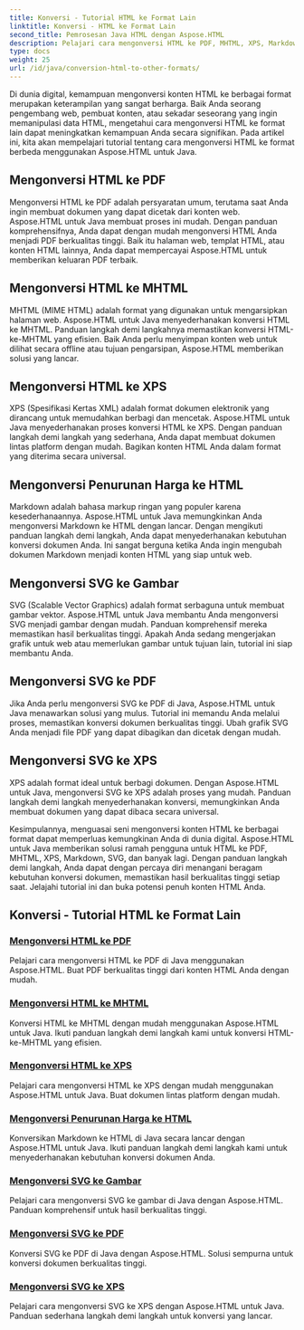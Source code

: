 ```yaml
---
title: Konversi - Tutorial HTML ke Format Lain
linktitle: Konversi - HTML ke Format Lain
second_title: Pemrosesan Java HTML dengan Aspose.HTML
description: Pelajari cara mengonversi HTML ke PDF, MHTML, XPS, Markdown, SVG, dan lainnya di Java menggunakan Aspose.HTML. Konversi dokumen berkualitas tinggi menjadi mudah.
type: docs
weight: 25
url: /id/java/conversion-html-to-other-formats/
---
```


Di dunia digital, kemampuan mengonversi konten HTML ke berbagai format merupakan keterampilan yang sangat berharga. Baik Anda seorang pengembang web, pembuat konten, atau sekadar seseorang yang ingin memanipulasi data HTML, mengetahui cara mengonversi HTML ke format lain dapat meningkatkan kemampuan Anda secara signifikan. Pada artikel ini, kita akan mempelajari tutorial tentang cara mengonversi HTML ke format berbeda menggunakan Aspose.HTML untuk Java.

## Mengonversi HTML ke PDF

Mengonversi HTML ke PDF adalah persyaratan umum, terutama saat Anda ingin membuat dokumen yang dapat dicetak dari konten web. Aspose.HTML untuk Java membuat proses ini mudah. Dengan panduan komprehensifnya, Anda dapat dengan mudah mengonversi HTML Anda menjadi PDF berkualitas tinggi. Baik itu halaman web, templat HTML, atau konten HTML lainnya, Anda dapat mempercayai Aspose.HTML untuk memberikan keluaran PDF terbaik.

## Mengonversi HTML ke MHTML

MHTML (MIME HTML) adalah format yang digunakan untuk mengarsipkan halaman web. Aspose.HTML untuk Java menyederhanakan konversi HTML ke MHTML. Panduan langkah demi langkahnya memastikan konversi HTML-ke-MHTML yang efisien. Baik Anda perlu menyimpan konten web untuk dilihat secara offline atau tujuan pengarsipan, Aspose.HTML memberikan solusi yang lancar.

## Mengonversi HTML ke XPS

XPS (Spesifikasi Kertas XML) adalah format dokumen elektronik yang dirancang untuk memudahkan berbagi dan mencetak. Aspose.HTML untuk Java menyederhanakan proses konversi HTML ke XPS. Dengan panduan langkah demi langkah yang sederhana, Anda dapat membuat dokumen lintas platform dengan mudah. Bagikan konten HTML Anda dalam format yang diterima secara universal.

## Mengonversi Penurunan Harga ke HTML

Markdown adalah bahasa markup ringan yang populer karena kesederhanaannya. Aspose.HTML untuk Java memungkinkan Anda mengonversi Markdown ke HTML dengan lancar. Dengan mengikuti panduan langkah demi langkah, Anda dapat menyederhanakan kebutuhan konversi dokumen Anda. Ini sangat berguna ketika Anda ingin mengubah dokumen Markdown menjadi konten HTML yang siap untuk web.

## Mengonversi SVG ke Gambar

SVG (Scalable Vector Graphics) adalah format serbaguna untuk membuat gambar vektor. Aspose.HTML untuk Java membantu Anda mengonversi SVG menjadi gambar dengan mudah. Panduan komprehensif mereka memastikan hasil berkualitas tinggi. Apakah Anda sedang mengerjakan grafik untuk web atau memerlukan gambar untuk tujuan lain, tutorial ini siap membantu Anda.

## Mengonversi SVG ke PDF

Jika Anda perlu mengonversi SVG ke PDF di Java, Aspose.HTML untuk Java menawarkan solusi yang mulus. Tutorial ini memandu Anda melalui proses, memastikan konversi dokumen berkualitas tinggi. Ubah grafik SVG Anda menjadi file PDF yang dapat dibagikan dan dicetak dengan mudah.

## Mengonversi SVG ke XPS

XPS adalah format ideal untuk berbagi dokumen. Dengan Aspose.HTML untuk Java, mengonversi SVG ke XPS adalah proses yang mudah. Panduan langkah demi langkah menyederhanakan konversi, memungkinkan Anda membuat dokumen yang dapat dibaca secara universal.

Kesimpulannya, menguasai seni mengonversi konten HTML ke berbagai format dapat memperluas kemungkinan Anda di dunia digital. Aspose.HTML untuk Java memberikan solusi ramah pengguna untuk HTML ke PDF, MHTML, XPS, Markdown, SVG, dan banyak lagi. Dengan panduan langkah demi langkah, Anda dapat dengan percaya diri menangani beragam kebutuhan konversi dokumen, memastikan hasil berkualitas tinggi setiap saat. Jelajahi tutorial ini dan buka potensi penuh konten HTML Anda.

## Konversi - Tutorial HTML ke Format Lain
### [Mengonversi HTML ke PDF](./convert-html-to-pdf/)
Pelajari cara mengonversi HTML ke PDF di Java menggunakan Aspose.HTML. Buat PDF berkualitas tinggi dari konten HTML Anda dengan mudah.
### [Mengonversi HTML ke MHTML](./convert-html-to-mhtml/)
Konversi HTML ke MHTML dengan mudah menggunakan Aspose.HTML untuk Java. Ikuti panduan langkah demi langkah kami untuk konversi HTML-ke-MHTML yang efisien.
### [Mengonversi HTML ke XPS](./convert-html-to-xps/)
Pelajari cara mengonversi HTML ke XPS dengan mudah menggunakan Aspose.HTML untuk Java. Buat dokumen lintas platform dengan mudah.
### [Mengonversi Penurunan Harga ke HTML](./convert-markdown-to-html/)
Konversikan Markdown ke HTML di Java secara lancar dengan Aspose.HTML untuk Java. Ikuti panduan langkah demi langkah kami untuk menyederhanakan kebutuhan konversi dokumen Anda.
### [Mengonversi SVG ke Gambar](./convert-svg-to-image/)
Pelajari cara mengonversi SVG ke gambar di Java dengan Aspose.HTML. Panduan komprehensif untuk hasil berkualitas tinggi.
### [Mengonversi SVG ke PDF](./convert-svg-to-pdf/)
Konversi SVG ke PDF di Java dengan Aspose.HTML. Solusi sempurna untuk konversi dokumen berkualitas tinggi.
### [Mengonversi SVG ke XPS](./convert-svg-to-xps/)
Pelajari cara mengonversi SVG ke XPS dengan Aspose.HTML untuk Java. Panduan sederhana langkah demi langkah untuk konversi yang lancar.
